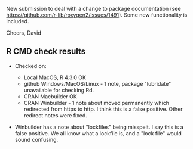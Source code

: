
New submission to deal with a change to package documentation
(see https://github.com/r-lib/roxygen2/issues/1491). Some new
functionality is included.

Cheers,
David


## R CMD check results

* Checked on:
  - Local MacOS, R 4.3.0 OK
  - github Windows/MacOS/Linux - 1 note, package "lubridate" unavailable for checking Rd.
  - CRAN Macbuilder OK
  - CRAN Winbuilder - 1 note about moved permanently which redirected from https to http.
    I think this is a false positive. Other redirect notes were fixed.


* Winbuilder has a note about "lockfiles" being misspelt. I say this is a false
  positive. We all know what a lockfile is, and a "lock file" would sound 
  confusing.
